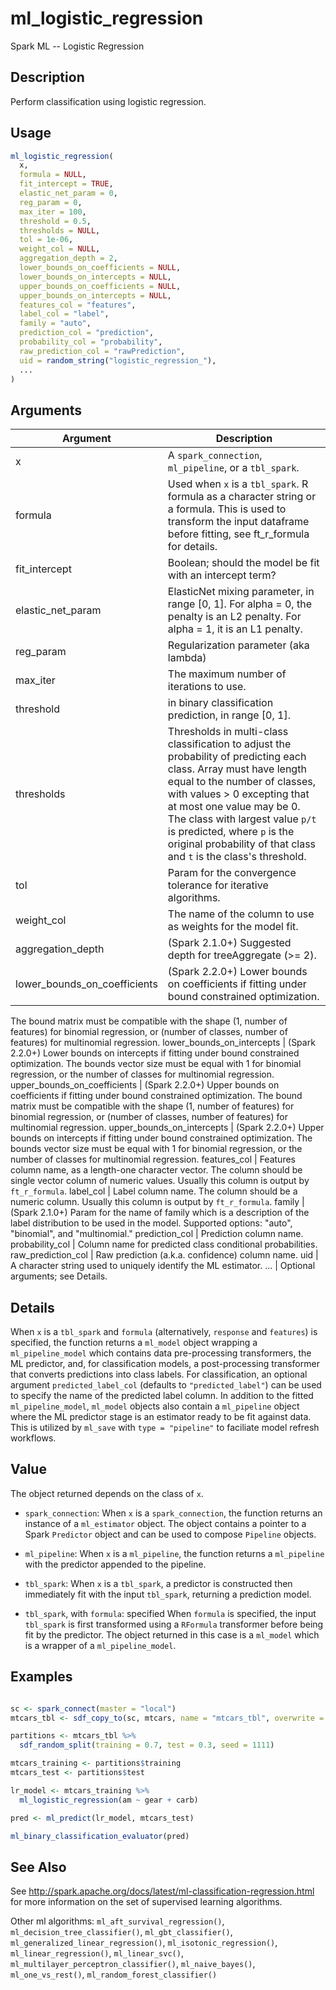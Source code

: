 # ml_logistic_regression


Spark ML -- Logistic Regression




## Description

Perform classification using logistic regression.





## Usage
```r
ml_logistic_regression(
  x,
  formula = NULL,
  fit_intercept = TRUE,
  elastic_net_param = 0,
  reg_param = 0,
  max_iter = 100,
  threshold = 0.5,
  thresholds = NULL,
  tol = 1e-06,
  weight_col = NULL,
  aggregation_depth = 2,
  lower_bounds_on_coefficients = NULL,
  lower_bounds_on_intercepts = NULL,
  upper_bounds_on_coefficients = NULL,
  upper_bounds_on_intercepts = NULL,
  features_col = "features",
  label_col = "label",
  family = "auto",
  prediction_col = "prediction",
  probability_col = "probability",
  raw_prediction_col = "rawPrediction",
  uid = random_string("logistic_regression_"),
  ...
)
```




## Arguments


Argument      |Description
------------- |----------------
x | A ``spark_connection``, ``ml_pipeline``, or a ``tbl_spark``.
formula | Used when ``x`` is a ``tbl_spark``. R formula as a character string or a formula. This is used to transform the input dataframe before fitting, see ft_r_formula for details.
fit_intercept | Boolean; should the model be fit with an intercept term?
elastic_net_param | ElasticNet mixing parameter, in range [0, 1]. For alpha = 0, the penalty is an L2 penalty. For alpha = 1, it is an L1 penalty.
reg_param | Regularization parameter (aka lambda)
max_iter | The maximum number of iterations to use.
threshold | in binary classification prediction, in range [0, 1].
thresholds | Thresholds in multi-class classification to adjust the probability of predicting each class. Array must have length equal to the number of classes, with values > 0 excepting that at most one value may be 0. The class with largest value ``p/t`` is predicted, where ``p`` is the original probability of that class and ``t`` is the class's threshold.
tol | Param for the convergence tolerance for iterative algorithms.
weight_col | The name of the column to use as weights for the model fit.
aggregation_depth | (Spark 2.1.0+) Suggested depth for treeAggregate (>= 2).
lower_bounds_on_coefficients | (Spark 2.2.0+) Lower bounds on coefficients if fitting under bound constrained optimization.
The bound matrix must be compatible with the shape (1, number of features) for binomial regression, or (number of classes, number of features) for multinomial regression.
lower_bounds_on_intercepts | (Spark 2.2.0+) Lower bounds on intercepts if fitting under bound constrained optimization.
The bounds vector size must be equal with 1 for binomial regression, or the number of classes for multinomial regression.
upper_bounds_on_coefficients | (Spark 2.2.0+) Upper bounds on coefficients if fitting under bound constrained optimization.
The bound matrix must be compatible with the shape (1, number of features) for binomial regression, or (number of classes, number of features) for multinomial regression.
upper_bounds_on_intercepts | (Spark 2.2.0+) Upper bounds on intercepts if fitting under bound constrained optimization.
The bounds vector size must be equal with 1 for binomial regression, or the number of classes for multinomial regression.
features_col | Features column name, as a length-one character vector. The column should be single vector column of numeric values. Usually this column is output by `ft_r_formula`.
label_col | Label column name. The column should be a numeric column. Usually this column is output by `ft_r_formula`.
family | (Spark 2.1.0+) Param for the name of family which is a description of the label distribution to be used in the model. Supported options: "auto", "binomial", and "multinomial."
prediction_col | Prediction column name.
probability_col | Column name for predicted class conditional probabilities.
raw_prediction_col | Raw prediction (a.k.a. confidence) column name.
uid | A character string used to uniquely identify the ML estimator.
... | Optional arguments; see Details.




## Details

When ``x`` is a ``tbl_spark`` and ``formula`` (alternatively, ``response`` and ``features``) is specified, the function returns a ``ml_model`` object wrapping a ``ml_pipeline_model`` which contains data pre-processing transformers, the ML predictor, and, for classification models, a post-processing transformer that converts predictions into class labels. For classification, an optional argument ``predicted_label_col`` (defaults to ``"predicted_label"``) can be used to specify the name of the predicted label column. In addition to the fitted ``ml_pipeline_model``, ``ml_model`` objects also contain a ``ml_pipeline`` object where the ML predictor stage is an estimator ready to be fit against data. This is utilized by `ml_save` with ``type = "pipeline"`` to faciliate model refresh workflows.





## Value

The object returned depends on the class of ``x``.


  
*  `spark_connection`: When `x` is a `spark_connection`, the function returns an instance of a `ml_estimator` object. The object contains a pointer to
  a Spark `Predictor` object and can be used to compose
  `Pipeline` objects.

  
*  `ml_pipeline`: When `x` is a `ml_pipeline`, the function returns a `ml_pipeline` with
  the predictor appended to the pipeline.

  
*  `tbl_spark`: When `x` is a `tbl_spark`, a predictor is constructed then
  immediately fit with the input `tbl_spark`, returning a prediction model.

  
*  `tbl_spark`, with `formula`: specified When `formula`
    is specified, the input `tbl_spark` is first transformed using a
    `RFormula` transformer before being fit by
    the predictor. The object returned in this case is a `ml_model` which is a
    wrapper of a `ml_pipeline_model`.






## Examples

```r

sc <- spark_connect(master = "local")
mtcars_tbl <- sdf_copy_to(sc, mtcars, name = "mtcars_tbl", overwrite = TRUE)

partitions <- mtcars_tbl %>%
  sdf_random_split(training = 0.7, test = 0.3, seed = 1111)

mtcars_training <- partitions$training
mtcars_test <- partitions$test

lr_model <- mtcars_training %>%
  ml_logistic_regression(am ~ gear + carb)

pred <- ml_predict(lr_model, mtcars_test)

ml_binary_classification_evaluator(pred)

```






## See Also

See http://spark.apache.org/docs/latest/ml-classification-regression.html for
  more information on the set of supervised learning algorithms.

Other ml algorithms: 
`ml_aft_survival_regression()`,
`ml_decision_tree_classifier()`,
`ml_gbt_classifier()`,
`ml_generalized_linear_regression()`,
`ml_isotonic_regression()`,
`ml_linear_regression()`,
`ml_linear_svc()`,
`ml_multilayer_perceptron_classifier()`,
`ml_naive_bayes()`,
`ml_one_vs_rest()`,
`ml_random_forest_classifier()`



